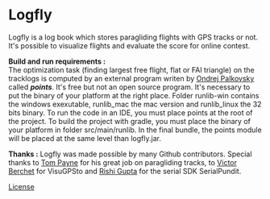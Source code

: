 # Logfly
Logfly is a log book which stores paragliding flights with GPS tracks or not. It's possible to visualize flights and evaluate the score for online contest.

**Build and run requirements :**   
The optimization task (finding largest free flight, flat or FAI triangle) on the tracklogs is computed by an external program writen by [Ondrej Palkovsky](http://www.penguin.cz/~ondrap/paragliding.php) called ***points***. It's free but not an open source program. It's necessary to put the binary of your platform at the right place. Folder runlib-win contains the windows exexutable, runlib_mac the mac version and runlib_linux the 32 bits binary. To run the code in an IDE, you must place points at the root of the project. To build the project with gradle, you must place the binary of your platform in folder src/main/runlib. In the final bundle, the points module will be placed at the same level than logfly.jar.

**Thanks :**
Logfly was made possible by many Github contributors. Special thanks to [Tom Payne](https://github.com/twpayne) for his great job on paragliding tracks, to [Victor Berchet](https://github.com/vicb) for VisuGPSto and [Rishi Gupta](https://github.com/RishiGupta12) for the serial SDK SerialPundit. 


[License](LICENSE)
